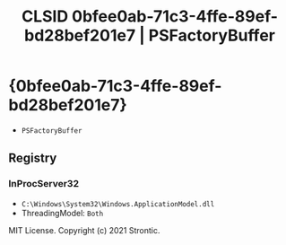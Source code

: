 ﻿---
title: "CLSID 0bfee0ab-71c3-4ffe-89ef-bd28bef201e7 | PSFactoryBuffer"
excerpt: What is COM-Object CLSID 0bfee0ab-71c3-4ffe-89ef-bd28bef201e7?
---

# {0bfee0ab-71c3-4ffe-89ef-bd28bef201e7}

* `PSFactoryBuffer`

## Registry


### InProcServer32

* `C:\Windows\System32\Windows.ApplicationModel.dll`
* ThreadingModel: `Both`

MIT License. Copyright (c) 2021 Strontic.


